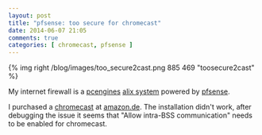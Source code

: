 ```yaml
---
layout: post
title: "pfsense: too secure for chromecast"
date: 2014-06-07 21:05
comments: true
categories: [ chromecast, pfsense ] 
---
```

{% img right /blog/images/too_secure2cast.png 885 469 "toosecure2cast" %} 

My internet firewall is a <a href="http://www.pcengines.ch/">pcengines</a> <a href="http://www.pcengines.ch/alix.htm">alix system</a> powered by <a href="https://www.pfsense.org/">pfsense</a>.

I purchased a <a href="http://www.google.be/intl/en/chrome/devices/chromecast/">chromecast</a> at <a href="http://www.amazon.de">amazon.de</a>. The installation didn't work, after debugging the issue it seems that "Allow intra-BSS communication" needs to be enabled for chromecast.

